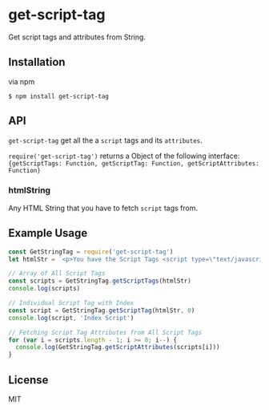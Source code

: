 # get-script-tag

Get script tags and attributes from String.

## Installation

via npm

```
$ npm install get-script-tag
```

## API
`get-script-tag` get all the a `script` tags and its `attributes`.

`require('get-script-tag')` returns a Object of the following interface:  `{getScriptTags: Function, getScriptTag: Function, getScriptAttributes: Function}`

### htmlString
Any HTML String that you have to fetch `script` tags from.

## Example Usage

```javascript
const GetStringTag = require('get-script-tag')
let htmlStr = `<p>You have the Script Tags <script type=\"text/javascript\" async=\"async\" src=\"//web.webformscr.com/apps/fc3/build/default-handler.js\" sp-form-id=\"YOUR_ID\"></script></p>`

// Array of All Script Tags
const scripts = GetStringTag.getScriptTags(htmlStr)
console.log(scripts)

// Individual Script Tag with Index
const script = GetStringTag.getScriptTag(htmlStr, 0)
console.log(script, 'Index Script')

// Fetching Script Tag Attributes from All Script Tags
for (var i = scripts.length - 1; i >= 0; i--) {  
  console.log(GetStringTag.getScriptAttributes(scripts[i]))
}
```

## License

MIT
